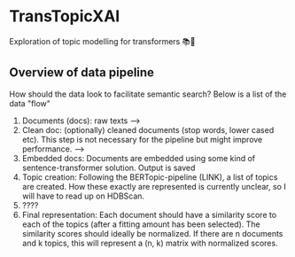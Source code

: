 # TransTopicXAI
Exploration of topic modelling for transformers 📚🤖

## Overview of data pipeline
How should the data look to facilitate semantic search? Below is a list of the data "flow"
1. Documents (docs): raw texts -->
2. Clean doc: (optionally) cleaned documents (stop words, lower cased etc). This step is not necessary for the pipeline but might improve performance. -->
3. Embedded docs: Documents are embedded using some kind of sentence-transformer solution. Output is saved
4. Topic creation: Following the BERTopic-pipeline (LINK), a list of topics are created. How these exactly are represented is currently unclear, so I will have to read up on HDBScan.
5. ????
6. Final representation: Each document should have a similarity score to each of the topics (after a fitting amount has been selected). The similarity scores should ideally be normalized. If there are n documents and k topics, this will represent a (n, k) matrix with normalized scores.
